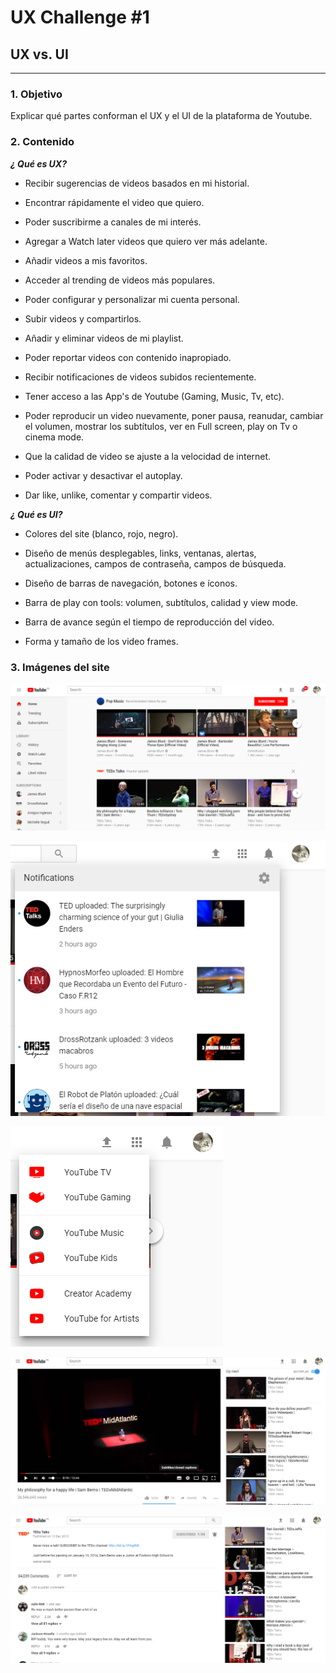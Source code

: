 # **UX Challenge #1**

## **UX vs. UI**
----

### **1. Objetivo**

Explicar qué partes conforman el UX y el UI de la plataforma de Youtube.

### **2. Contenido**

***¿ Qué es UX?***

- Recibir sugerencias de videos basados en mi historial.

- Encontrar rápidamente el video que quiero.

- Poder suscribirme a canales de mi interés.

- Agregar a Watch later videos que quiero ver más adelante.

- Añadir videos a mis favoritos. 

- Acceder al trending de videos más populares.

- Poder configurar y personalizar mi cuenta personal.

- Subir videos y compartirlos.

- Añadir y eliminar videos de mi playlist.

- Poder reportar videos con contenido inapropiado.

- Recibir notificaciones de videos subidos recientemente.

- Tener acceso a las App's de Youtube (Gaming, Music, Tv, etc).

- Poder reproducir un video nuevamente, poner pausa, reanudar, cambiar el volumen, mostrar los subtítulos, ver en Full screen, play on Tv o cinema mode.

- Que la calidad de video se ajuste a la velocidad de internet.

- Poder activar y desactivar el autoplay.

- Dar like, unlike, comentar y compartir videos.

***¿ Qué es UI?***

- Colores del site (blanco, rojo, negro).

- Diseño de menús desplegables, links, ventanas, alertas, actualizaciones, campos de contraseña, campos de búsqueda.

- Diseño de barras de navegación, botones e íconos.

- Barra de play con tools: volumen, subtítulos, calidad y view mode.

- Barra de avance según el tiempo de reproducción del video.

- Forma y tamaño de los video frames.

### **3. Imágenes del site** 

![main-site](assets/images/img1.png)

![notifications](assets/images/img2.png)

![app](assets/images/img3.png)

![video](assets/images/img4.png)

![comments](assets/images/img5.png)







    






